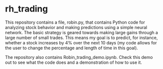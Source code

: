 # rh_trading

This repository contains a file, robin.py, that contains Python code for analyzing stock behavior and making predictions using a simple neural network. The basic strategy is geared towards making large gains through a large number of small trades. This means my goal is to predict, for instance, whether a stock increases by 4% over the next 10 days (my code allows for the user to change the percentage and length of time in this goal).

The repository also contains Robin_trading_demo.ipynb. Check this demo out to see what the code does and a demonstration of how to use it.
